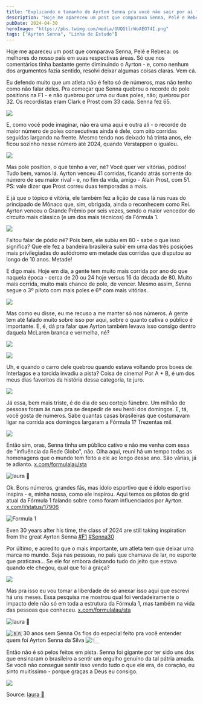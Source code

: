 ```yaml
---
title: "Explicando o tamanho de Ayrton Senna pra você não sair por aí falando besteira sobre o que não sabe"
description: "Hoje me apareceu um post que comparava Senna, Pelé e Rebeca, os melhores do nosso país em suas respectivas áreas. Só que nos comentários tinha bastante gente diminuindo o Ayrton - e, como nenhum dos argumentos fazia sentido, resolvi deixar algumas coisas claras."
pubDate: 2024-04-30
heroImage: "https://pbs.twimg.com/media/GUQGtlrWoAEO74I.png"
tags: ["Ayrton Senna", "Linha de Estudo"]
---
```


Hoje me apareceu um post que comparava Senna, Pelé e Rebeca: os melhores do nosso país em suas respectivas áreas. Só que nos comentários tinha bastante gente diminuindo o Ayrton - e, como nenhum dos argumentos fazia sentido, resolvi deixar algumas coisas claras. Vem cá.

Eu defendo muito que um atleta não é feito só de números, mas não tenho como não falar deles. Pra começar que Senna quebrou o recorde de pole positions na F1 - e não quebrou por uma ou duas poles, não; quebrou por 32. Os recordistas eram Clark e Prost com 33 cada. Senna fez 65.

[![](https://pbs.twimg.com/media/GUQGtlrWoAEO74I.png)](https://pbs.twimg.com/media/GUQGtlrWoAEO74I?format=png\&name=4096x4096)

E, como você pode imaginar, não era uma aqui e outra ali - o recorde de maior número de poles consecutivas ainda é dele, com oito corridas seguidas largando na frente. Mesmo tendo nos deixado há trinta anos, ele ficou sozinho nesse número até 2024, quando Verstappen o igualou.

[![](https://pbs.twimg.com/media/GUQG3rVXcAEsubi.jpg)](https://pbs.twimg.com/media/GUQG3rVXcAEsubi?format=jpg\&name=4096x4096)

Mas pole position, o que tenho a ver, né? Você quer ver vitórias, pódios! Tudo bem, vamos lá. Ayrton venceu 41 corridas, ficando atrás somente do número de seu maior rival - e, no fim da vida, amigo - Alain Prost, com 51. PS: vale dizer que Prost correu duas temporadas a mais.

E já que o tópico é vitória, ele também fez a lição de casa lá nas ruas do principado de Mônaco que, sim, obrigada, ainda o reconhecem como Rei. Ayrton venceu o Grande Prêmio por seis vezes, sendo o maior vencedor do circuito mais clássico (e um dos mais técnicos) da Fórmula 1.

[![](https://pbs.twimg.com/media/GUQHQ1kXAAAHsr-.png)](https://pbs.twimg.com/media/GUQHQ1kXAAAHsr-?format=png\&name=4096x4096)

Faltou falar de pódio né? Pois bem, ele subiu em 80 - sabe o que isso significa? Que ele fez a bandeira brasileira subir em uma das três posições mais privilegiadas do autódromo em metade das corridas que disputou ao longo de 10 anos. Metade!

E digo mais. Hoje em dia, a gente tem muito mais corrida por ano do que naquela época - cerca de 20 ou 24 hoje versus 16 da década de 80. Muito mais corrida, muito mais chance de pole, de vencer. Mesmo assim, Senna segue o 3º piloto com mais poles e 6º com mais vitórias.

[![](https://pbs.twimg.com/media/GUQHnn_WIAA_BJr.png)](https://pbs.twimg.com/media/GUQHnn_WIAA_BJr?format=png\&name=4096x4096)

Mas como eu disse, eu me recuso a me manter só nos números. A gente tem até falado muito sobre isso por aqui, sobre o quanto cativa o público é importante. E, é, dá pra falar que Ayrton também levava isso consigo dentro daquela McLaren branca e vermelha, né?

[![](https://pbs.twimg.com/media/GUQHt9SW8AA66zU.png)](https://pbs.twimg.com/media/GUQHt9SW8AA66zU?format=png\&name=4096x4096)

 

[![](https://pbs.twimg.com/media/GUQHzs-XQAAki0o.png)](https://pbs.twimg.com/media/GUQHzs-XQAAki0o?format=png\&name=4096x4096)

Uh, e quando o carro dele quebrou quando estava voltando pros boxes de Interlagos e a torcida invadiu a pista? Coisa de cinema! Por A + B, é um dos meus dias favoritos da história dessa categoria, te juro.

[![](https://pbs.twimg.com/media/GUQIWkPXIAE5_Za.png)](https://pbs.twimg.com/media/GUQIWkPXIAE5_Za?format=png\&name=4096x4096)

Já essa, bem mais triste, é do dia de seu cortejo fúnebre. Um milhão de pessoas foram às ruas pra se despedir de seu herói dos domingos. E, tá, você gosta de números. Sabe quantas casas brasileiras que costumavam ligar na corrida aos domingos largaram a Fórmula 1? Trezentas mil.

[![](https://pbs.twimg.com/media/GUQEdwmXcAATf9x.jpg)](https://pbs.twimg.com/media/GUQEdwmXcAATf9x?format=jpg\&name=4096x4096)

Então sim, oras, Senna tinha um público cativo e não me venha com essa de "influência da Rede Globo", não. Olha aqui, reuni há um tempo todas as homenagens que o mundo tem feito a ele ao longo desse ano. São várias, já te adianto. [x.com/formulalau/sta](https://x.com/formulalau/status/1813313976656359494)

![laura 🏁](https://pbs.twimg.com/profile_images/1853241484998500352/CoZVNy99_200x200.jpg)

  

 

Ok. Bons números, grandes fãs, mas ídolo esportivo que é ídolo esportivo inspira - e, minha nossa, como ele inspirou. Aqui temos os pilotos do grid atual da Fórmula 1 falando sobre como foram influenciados por Ayrton. [x.com/i/status/17906](https://x.com/i/status/1790698641868632489)

![Formula 1](https://pbs.twimg.com/profile_images/1612433922733887489/7f5XFklA_200x200.jpg)
 

Even 30 years after his time, the class of 2024 are still taking inspiration from the great Ayrton Senna [#F1](https://x.com/hashtag/F1) [#Senna30](https://x.com/hashtag/Senna30)

Por último, e acredito que o mais importante, um atleta tem que deixar uma marca no mundo. Seja nas pessoas, no país que chamava de lar, no esporte que praticava… Se ele for embora deixando tudo do jeito que estava quando ele chegou, qual que foi a graça?

[![](https://pbs.twimg.com/media/GUQItNJXoAEBxFX.jpg)](https://pbs.twimg.com/media/GUQItNJXoAEBxFX?format=jpg\&name=4096x4096)

Mas pra isso eu vou tomar a liberdade de só anexar isso aqui que escrevi há uns meses. Essa pesquisa me mostrou qual foi verdadeiramente o impacto dele não só em toda a estrutura da Fórmula 1, mas também na vida das pessoas que conheceu. [x.com/formulalau/sta](https://x.com/formulalau/status/1779175923692064770)

![laura 🏁](https://pbs.twimg.com/profile_images/1853241484998500352/CoZVNy99_200x200.jpg)
 

![🇧🇷](https://abs.twimg.com/emoji/v2/svg/1f1e7-1f1f7.svg) 30 anos sem Senna Os fios do especial feito pra você entender quem foi Ayrton Senna da Silva ![👇🏻](https://abs.twimg.com/emoji/v2/svg/1f447-1f3fb.svg)

Então não é só pelos feitos em pista. Senna foi gigante por ter sido uns dos que ensinaram o brasileiro a sentir um orgulho genuíno da tal pátria amada. Se você não consegue sentir isso vendo tudo o que ele era, de coração, eu sinto muitíssimo - porque graças a Deus eu consigo.

[![](https://pbs.twimg.com/media/GUQJQSbWAAANl8F.png)](https://pbs.twimg.com/media/GUQJQSbWAAANl8F?format=png\&name=4096x4096)



Source: [laura 🏁](https://twitter-thread.com/t/1820591639531868480)

